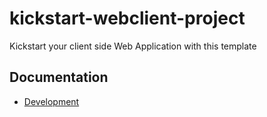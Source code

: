 # kickstart-webclient-project
 
Kickstart your client side Web Application with this template

## Documentation

- [Development](documentation/development/index.md)
